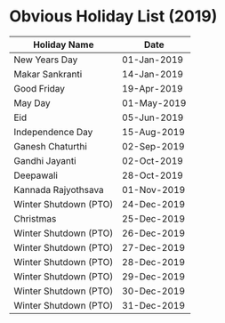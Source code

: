 # Obvious Holiday List (2019)

| Holiday Name          | Date        |
| --------------------- | ----------- |
| New Years Day         | 01-Jan-2019 |
| Makar Sankranti       | 14-Jan-2019 |
| Good Friday           | 19-Apr-2019 |
| May Day               | 01-May-2019 |
| Eid                   | 05-Jun-2019 |
| Independence Day      | 15-Aug-2019 |
| Ganesh Chaturthi      | 02-Sep-2019 |
| Gandhi Jayanti        | 02-Oct-2019 |
| Deepawali             | 28-Oct-2019 |
| Kannada Rajyothsava   | 01-Nov-2019 |
| Winter Shutdown (PTO) | 24-Dec-2019 |
| Christmas             | 25-Dec-2019 |
| Winter Shutdown (PTO) | 26-Dec-2019 |
| Winter Shutdown (PTO) | 27-Dec-2019 |
| Winter Shutdown (PTO) | 28-Dec-2019 |
| Winter Shutdown (PTO) | 29-Dec-2019 |
| Winter Shutdown (PTO) | 30-Dec-2019 |
| Winter Shutdown (PTO) | 31-Dec-2019 |

